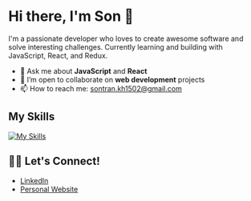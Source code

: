 # Hi there, I'm Son 👋

I'm a passionate developer who loves to create awesome software and solve interesting challenges. Currently learning and building with JavaScript, React, and Redux.
- 💬 Ask me about **JavaScript** and **React**
- 👯 I’m open to collaborate on **web development** projects
- 📫 How to reach me: [sontran.kh1502@gmail.com](mailto:sontran.kh1502@gmail.com)

## My Skills
[![My Skills](https://skillicons.dev/icons?i=react,js,html,css,sass,bootstrap,figma)](https://skillicons.dev)

## 🧑‍💻 Let's Connect!

- [LinkedIn](https://www.linkedin.com/in/sontr/)
- [Personal Website](https://sontrdev.com/)
